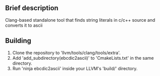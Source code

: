 Brief description
-----------------

Clang-based standalone tool that finds string literals in c/c++ source
and converts it to ascii

Building
------------------

1. Clone the repository to 'llvm/tools/clang/tools/extra'.
2. Add 'add_subdirectory(ebcdic2ascii)' to 'CmakeLists.txt' in the same directory.
3. Run 'ninja ebcdic2ascii' inside your LLVM's 'build/' directory.
